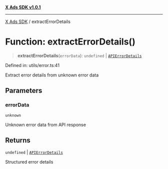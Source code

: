 [**X Ads SDK v1.0.1**](../README.md)

***

[X Ads SDK](../globals.md) / extractErrorDetails

# Function: extractErrorDetails()

> **extractErrorDetails**(`errorData`): `undefined` \| [`APIErrorDetails`](../interfaces/APIErrorDetails.md)

Defined in: utils/error.ts:41

Extract error details from unknown error data

## Parameters

### errorData

`unknown`

Unknown error data from API response

## Returns

`undefined` \| [`APIErrorDetails`](../interfaces/APIErrorDetails.md)

Structured error details
